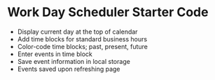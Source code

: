# Work Day Scheduler Starter Code

* Display current day at the top of calendar
* Add time blocks for standard business hours
* Color-code time blocks; past, present, future
* Enter events in time block
* Save event information in local storage
* Events saved upon refreshing page
